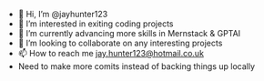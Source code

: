 - 👋 Hi, I’m @jayhunter123
- 👀 I’m interested in exiting coding projects
- 🌱 I’m currently advancing more skills in Mernstack & GPTAI
- 💞️ I’m looking to collaborate on any interesting projects
- 📫 How to reach me jay.hunter123@hotmail.co.uk
- Need to make more comits instead of backing things up locally 

<!---
jayhunter123/jayhunter123 is a ✨ special ✨ repository because its `README.md` (this file) appears on your GitHub profile.
You can click the Preview link to take a look at your changes.
--->
